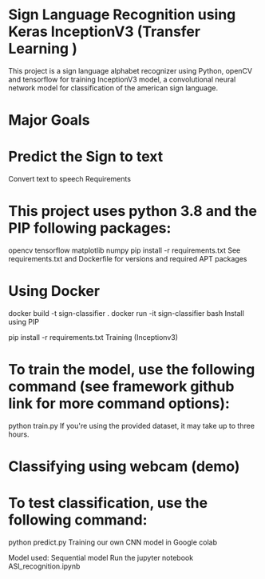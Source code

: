 # Sign Language Recognition using Keras InceptionV3 (Transfer Learning )

This project is a sign language alphabet recognizer using Python, openCV and tensorflow for training InceptionV3 model, a convolutional neural network model for classification of the american sign language.

# Major Goals

# Predict the Sign to text
Convert text to speech
Requirements

# This project uses python 3.8 and the PIP following packages:

opencv
tensorflow
matplotlib
numpy
pip install -r requirements.txt
See requirements.txt and Dockerfile for versions and required APT packages

# Using Docker

docker build -t sign-classifier .
docker run -it sign-classifier bash
Install using PIP

pip install -r requirements.txt
Training (Inceptionv3)

# To train the model, use the following command (see framework github link for more command options):

python train.py
If you're using the provided dataset, it may take up to three hours.

# Classifying using webcam (demo)

# To test classification, use the following command:

python predict.py
Training our own CNN model in Google colab

Model used: Sequential model Run the jupyter notebook ASl_recognition.ipynb
